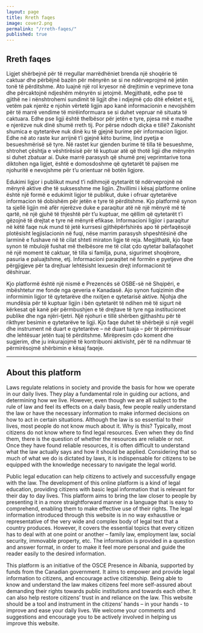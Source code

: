 ```yaml
---
layout: page
title: Rreth faqes
image: cover2.png
permalink: "/rreth-faqes/"
published: true
---
```


## Rreth faqes

Ligjet shërbejnë për të rregullar marrëdhëniet brenda një shoqërie të caktuar dhe përbëjnë bazën për mënyrën se si ne ndërveprojmë në jetën tonë të përditshme. Ato luajnë një rol kryesor në drejtimin e veprimeve tona dhe përcaktojnë  ndjeshëm mënyrën si jetojmë. Megjithatë, edhe pse të gjithë ne i nënshtrohemi sundimit të ligjit dhe i ndjejmë çdo ditë efektet e tij, vetëm pak njerëz e njohin vërtetë ligjin apo kanë informacionin e nevojshëm për të marrë vendime të mirëinformuara se si duhet vepruar në situata të caktuara. Edhe pse ligji është thelbësor për jetën e tyre, pjesa më e madhe e njerëzve nuk dinë shumë rreth tij. Por përse ndodh diçka e tillë? Zakonisht shumica e qytetarëve nuk dinë ku të gjejnë burime  për informacion ligjor. Edhe në ato raste kur arrijnë t’i gjejnë këto burime, lind pyetja e besueshmërisë së tyre. Në rastet kur gjenden burime të tilla të  besueshme, shtrohet çështja e vështirësisë për të kuptuar atë që thotë ligji dhe mënyrën si duhet zbatuar ai. Duke marrë parasysh që shumë prej veprimtarive tona diktohen nga ligjet, është e domosdoshme që qytetarët të pajisen me njohuritë e nevojshme për t’u orientuar në botën ligjore.

Edukimi ligjor i publikut mund t’i ndihmojë qytetarët të ndërveprojnë në mënyrë aktive dhe të suksesshme me ligjin. Zhvillimi i kësaj platforme online është një formë e edukimit ligjor të publikut, duke i ofruar qytetarëve informacion të dobishëm për jetën e tyre të përditshme. Kjo platformë synon ta sjellë ligjin më afër njerëzve duke e paraqitur atë në një mënyrë më të qartë, në një gjuhë të thjeshtë për t’u kuptuar, me qëllim që qytetarët t’i gëzojnë të drejtat e tyre në mënyrë efikase. Informacioni ligjior i paraqitur në këtë faqe nuk mund të jetë kurrsesi gjithëpërfshirës apo të përfaqësojë plotësisht legjislacionin në fuqi, nëse marrim parasysh shpeshtësinë dhe larminë e fushave në të cilat shteti miraton ligje të reja. Megjithatë, kjo faqe synon të mbulojë fushat më thelbësore me të cilat çdo qytetar ballafaqohet në një moment të caktuar, të tilla si familja,  puna, sigurimet shoqërore, pasuria e paluajtshme, etj. Informacioni paraqitet në formën e pyetjeve dhe përgjigjeve për ta drejtuar lehtësisht lexuesin drejt informacionit të dëshiruar.

Kjo platformë është një nismë e Prezencës së OSBE-së në Shqipëri, e mbështetur me fonde nga qeveria e Kanadasë. Ajo synon fuqizimin dhe informimin ligjor të qytetarëve dhe nxitjen e qytetarisë aktive. Njohja dhe mundësia për të  kuptuar ligjin i bën qytetarët të ndihen më të sigurt në kërkesat që kanë për përmbushjen e të drejtave të tyre nga institucionet publike dhe nga njëri-tjetri. Një njohuri e tillë shërben gjithashtu për të rikthyer besimin e qytetarëve te ligji. Kjo faqe duhet të shërbejë si një vegël dhe instrument në duart e qytetarëve – në duart tuaja – për të përmirësuar dhe lehtësuar jetën tuaj të përditshme. Mirëpresim çdo koment dhe sugjerim, dhe ju inkurajojmë të kontribuoni aktivisht, për të na ndihmuar të përmirësojmë shërbimin e kësaj faqeje.
<hr>


## About this platform

Laws regulate relations in society and provide the basis for how we operate in our daily lives. They play a fundamental role in guiding our actions, and determining how we live. However, even though we are all subject to the rule of law and feel its effects on a daily basis, few people really understand the law or have the necessary information to make informed decisions on how to act in certain situations. Although the law is so essential to their lives, most people do not know much about it. Why is this? Typically, most citizens do not know where to find legal resources. Even when they do find them, there is the question of whether the resources are reliable or not. Once they have found reliable resources, it is often difficult to understand what the law actually says and how it should be applied. Considering that so much of what we do is dictated by laws, it is indispensable for citizens to be equipped with the knowledge necessary to navigate the legal world.

Public legal education can help citizens to actively and successfully engage with the law. The development of this online platform is a kind of legal education, providing citizens with basic legal information that is relevant for their day to day lives. This platform aims to bring the law closer to people by presenting it in a more straightforward manner in a language that is easy to comprehend, enabling them to make effective use of their rights. The legal information introduced through this website is in no way exhaustive or representative of the very wide and complex body of legal text that a country produces. However, it covers the essential topics that every citizen has to deal with at one point or another – family law, employment law, social security, immovable property, etc. The information is provided in a question and answer format, in order to make it feel more personal and guide the reader easily to the desired information.

This platform is an initiative of the OSCE Presence in Albania, supported by funds from the Canadian government. It aims to empower and provide legal information to citizens, and encourage active citizenship. Being able to know and understand the law makes citizens feel more self-assured about demanding their rights towards public institutions and towards each other. It can also help restore citizens’ trust in and reliance on the law. This website should be a tool and instrument in the citizens’ hands – in your hands - to improve and ease your daily lives. We welcome your comments and suggestions and encourage you to be actively involved in helping us improve this website.
